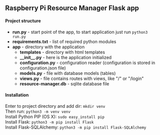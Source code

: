 ## Raspberry Pi Resource Manager Flask app

#### Project structure
* **run.py** - start point of the app, to start application just run `python3 run.py`
* **requirements.txt** - list of required python modules
* **app** - directory with the application
  * **templates** - directory with html templates
  * **\_\_init\_\_.py** - here is the application initialized
  * **configuration.py** - configuration reader (configuration is stored in configuration.json file)
  * **models.py** - file with database models (tables)
  * **views.py** - file contains routes with views, like "/" or "/login" 
  * **resource-manager.db** - sqlite database file

#### Installation
Enter to project directory and add dir:
`mkdir venv`<br/>
Then run:
`python3 -m venv venv`<br/>
Install Python PIP (OS X):
`sudo easy_install pip`<br/>
Install Flask:
`python3 -m pip install Flask`<br/>
Install Flask-SQLAlchemy:
`python3 -m pip install Flask-SQLAlchemy`<br/>
